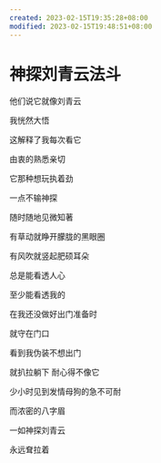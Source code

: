 ```yaml
---
created: 2023-02-15T19:35:28+08:00
modified: 2023-02-15T19:48:51+08:00
---
```


# 神探刘青云法斗

他们说它就像刘青云

我恍然大悟

这解释了我每次看它

由衷的熟悉亲切



它那种想玩执着劲

一点不输神探

随时随地见微知著

有草动就睁开朦胧的黑眼圈

有风吹就竖起肥硕耳朵

总是能看透人心

至少能看透我的

在我还没做好出门准备时

就守在门口

看到我伪装不想出门

就扒拉躺下 耐心得不像它

少小时见到发情母狗的急不可耐

而浓密的八字眉

一如神探刘青云

永远耷拉着

